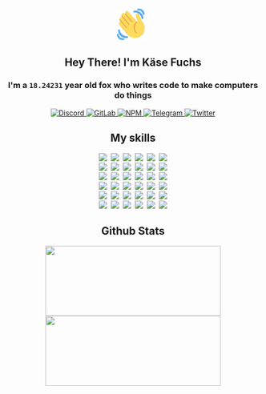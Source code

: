 <div><p align=center><img src=./resources/images/wave.gif width=64px height=64px></p><h2 align=center>Hey There! I'm Käse Fuchs</h2><h3 align=center>I'm a <code>18.24231</code> year old fox who writes code to make computers do things</h3><p align=center><a href=https://discord.com/users/507526681125322772><img alt=Discord src="https://img.shields.io/badge/Discord-5865F2?logo=discord&logoColor=white&style=flat-square#51cdc13c789f028b64d47443082a2bd7"> </a><a href=https://gitlab.com/kasefuchs><img alt=GitLab src="https://img.shields.io/badge/GitLab-330F63?logo=gitlab&logoColor=white&style=flat-square#51cdc13c789f028b64d47443082a2bd7"> </a><a href=https://npmjs.com/~kasefuchs><img alt=NPM src="https://img.shields.io/badge/NPM-CB3837?logo=npm&logoColor=white&style=flat-square#51cdc13c789f028b64d47443082a2bd7"> </a><a href=https://t.me/kasefuchs><img alt=Telegram src="https://img.shields.io/badge/Telegram-2CA5E0?logo=telegram&logoColor=white&style=flat-square#51cdc13c789f028b64d47443082a2bd7"> </a><a href=https://twitter.com/kasefuchs><img alt=Twitter src="https://img.shields.io/badge/Twitter-1DA1F2?logo=twitter&logoColor=white&style=flat-square#51cdc13c789f028b64d47443082a2bd7"></a></p><h2 align=center>My skills</h2><p align=center><a href=https://aws.amazon.com/ ><picture><source srcset="https://skillicons.dev/icons?i=aws&theme=dark#51cdc13c789f028b64d47443082a2bd7" media="(prefers-color-scheme: dark)"><source srcset="https://skillicons.dev/icons?i=aws&theme=light#51cdc13c789f028b64d47443082a2bd7" media="(prefers-color-scheme: light), (prefers-color-scheme: no-preference)"><img src="https://skillicons.dev/icons?i=aws&theme=light#51cdc13c789f028b64d47443082a2bd7"></picture></a>&nbsp;&nbsp;<a href=https://en.wikipedia.org/wiki/Bash_(Unix_shell)><picture><source srcset="https://skillicons.dev/icons?i=bash&theme=dark#51cdc13c789f028b64d47443082a2bd7" media="(prefers-color-scheme: dark)"><source srcset="https://skillicons.dev/icons?i=bash&theme=light#51cdc13c789f028b64d47443082a2bd7" media="(prefers-color-scheme: light), (prefers-color-scheme: no-preference)"><img src="https://skillicons.dev/icons?i=bash&theme=light#51cdc13c789f028b64d47443082a2bd7"></picture></a>&nbsp;&nbsp;<a href=https://discord.com/developers/docs><picture><source srcset="https://skillicons.dev/icons?i=bots&theme=dark#51cdc13c789f028b64d47443082a2bd7" media="(prefers-color-scheme: dark)"><source srcset="https://skillicons.dev/icons?i=bots&theme=light#51cdc13c789f028b64d47443082a2bd7" media="(prefers-color-scheme: light), (prefers-color-scheme: no-preference)"><img src="https://skillicons.dev/icons?i=bots&theme=light#51cdc13c789f028b64d47443082a2bd7"></picture></a>&nbsp;&nbsp;<a href=https://www.cloudflare.com/ ><picture><source srcset="https://skillicons.dev/icons?i=cloudflare&theme=dark#51cdc13c789f028b64d47443082a2bd7" media="(prefers-color-scheme: dark)"><source srcset="https://skillicons.dev/icons?i=cloudflare&theme=light#51cdc13c789f028b64d47443082a2bd7" media="(prefers-color-scheme: light), (prefers-color-scheme: no-preference)"><img src="https://skillicons.dev/icons?i=cloudflare&theme=light#51cdc13c789f028b64d47443082a2bd7"></picture></a>&nbsp;&nbsp;<a href=https://en.wikipedia.org/wiki/CSS><picture><source srcset="https://skillicons.dev/icons?i=css&theme=dark#51cdc13c789f028b64d47443082a2bd7" media="(prefers-color-scheme: dark)"><source srcset="https://skillicons.dev/icons?i=css&theme=light#51cdc13c789f028b64d47443082a2bd7" media="(prefers-color-scheme: light), (prefers-color-scheme: no-preference)"><img src="https://skillicons.dev/icons?i=css&theme=light#51cdc13c789f028b64d47443082a2bd7"></picture></a>&nbsp;&nbsp;<a href=https://www.docker.com/ ><picture><source srcset="https://skillicons.dev/icons?i=docker&theme=dark#51cdc13c789f028b64d47443082a2bd7" media="(prefers-color-scheme: dark)"><source srcset="https://skillicons.dev/icons?i=docker&theme=light#51cdc13c789f028b64d47443082a2bd7" media="(prefers-color-scheme: light), (prefers-color-scheme: no-preference)"><img src="https://skillicons.dev/icons?i=docker&theme=light#51cdc13c789f028b64d47443082a2bd7"></picture></a><br><a href=https://www.electronjs.org/ ><picture><source srcset="https://skillicons.dev/icons?i=electron&theme=dark#51cdc13c789f028b64d47443082a2bd7" media="(prefers-color-scheme: dark)"><source srcset="https://skillicons.dev/icons?i=electron&theme=light#51cdc13c789f028b64d47443082a2bd7" media="(prefers-color-scheme: light), (prefers-color-scheme: no-preference)"><img src="https://skillicons.dev/icons?i=electron&theme=light#51cdc13c789f028b64d47443082a2bd7"></picture></a>&nbsp;&nbsp;<a href=https://expressjs.com/ ><picture><source srcset="https://skillicons.dev/icons?i=express&theme=dark#51cdc13c789f028b64d47443082a2bd7" media="(prefers-color-scheme: dark)"><source srcset="https://skillicons.dev/icons?i=express&theme=light#51cdc13c789f028b64d47443082a2bd7" media="(prefers-color-scheme: light), (prefers-color-scheme: no-preference)"><img src="https://skillicons.dev/icons?i=express&theme=light#51cdc13c789f028b64d47443082a2bd7"></picture></a>&nbsp;&nbsp;<a href=https://www.figma.com/ ><picture><source srcset="https://skillicons.dev/icons?i=figma&theme=dark#51cdc13c789f028b64d47443082a2bd7" media="(prefers-color-scheme: dark)"><source srcset="https://skillicons.dev/icons?i=figma&theme=light#51cdc13c789f028b64d47443082a2bd7" media="(prefers-color-scheme: light), (prefers-color-scheme: no-preference)"><img src="https://skillicons.dev/icons?i=figma&theme=light#51cdc13c789f028b64d47443082a2bd7"></picture></a>&nbsp;&nbsp;<a href=https://firebase.google.com/ ><picture><source srcset="https://skillicons.dev/icons?i=firebase&theme=dark#51cdc13c789f028b64d47443082a2bd7" media="(prefers-color-scheme: dark)"><source srcset="https://skillicons.dev/icons?i=firebase&theme=light#51cdc13c789f028b64d47443082a2bd7" media="(prefers-color-scheme: light), (prefers-color-scheme: no-preference)"><img src="https://skillicons.dev/icons?i=firebase&theme=light#51cdc13c789f028b64d47443082a2bd7"></picture></a>&nbsp;&nbsp;<a href=https://flask.palletsprojects.com/ ><picture><source srcset="https://skillicons.dev/icons?i=flask&theme=dark#51cdc13c789f028b64d47443082a2bd7" media="(prefers-color-scheme: dark)"><source srcset="https://skillicons.dev/icons?i=flask&theme=light#51cdc13c789f028b64d47443082a2bd7" media="(prefers-color-scheme: light), (prefers-color-scheme: no-preference)"><img src="https://skillicons.dev/icons?i=flask&theme=light#51cdc13c789f028b64d47443082a2bd7"></picture></a>&nbsp;&nbsp;<a href=https://cloud.google.com/ ><picture><source srcset="https://skillicons.dev/icons?i=gcp&theme=dark#51cdc13c789f028b64d47443082a2bd7" media="(prefers-color-scheme: dark)"><source srcset="https://skillicons.dev/icons?i=gcp&theme=light#51cdc13c789f028b64d47443082a2bd7" media="(prefers-color-scheme: light), (prefers-color-scheme: no-preference)"><img src="https://skillicons.dev/icons?i=gcp&theme=light#51cdc13c789f028b64d47443082a2bd7"></picture></a><br><a href=https://git-scm.com/ ><picture><source srcset="https://skillicons.dev/icons?i=git&theme=dark#51cdc13c789f028b64d47443082a2bd7" media="(prefers-color-scheme: dark)"><source srcset="https://skillicons.dev/icons?i=git&theme=light#51cdc13c789f028b64d47443082a2bd7" media="(prefers-color-scheme: light), (prefers-color-scheme: no-preference)"><img src="https://skillicons.dev/icons?i=git&theme=light#51cdc13c789f028b64d47443082a2bd7"></picture></a>&nbsp;&nbsp;<a href=https://github.com/ ><picture><source srcset="https://skillicons.dev/icons?i=github&theme=dark#51cdc13c789f028b64d47443082a2bd7" media="(prefers-color-scheme: dark)"><source srcset="https://skillicons.dev/icons?i=github&theme=light#51cdc13c789f028b64d47443082a2bd7" media="(prefers-color-scheme: light), (prefers-color-scheme: no-preference)"><img src="https://skillicons.dev/icons?i=github&theme=light#51cdc13c789f028b64d47443082a2bd7"></picture></a>&nbsp;&nbsp;<a href=https://gitlab.com/ ><picture><source srcset="https://skillicons.dev/icons?i=gitlab&theme=dark#51cdc13c789f028b64d47443082a2bd7" media="(prefers-color-scheme: dark)"><source srcset="https://skillicons.dev/icons?i=gitlab&theme=light#51cdc13c789f028b64d47443082a2bd7" media="(prefers-color-scheme: light), (prefers-color-scheme: no-preference)"><img src="https://skillicons.dev/icons?i=gitlab&theme=light#51cdc13c789f028b64d47443082a2bd7"></picture></a>&nbsp;&nbsp;<a href=https://www.heroku.com/ ><picture><source srcset="https://skillicons.dev/icons?i=heroku&theme=dark#51cdc13c789f028b64d47443082a2bd7" media="(prefers-color-scheme: dark)"><source srcset="https://skillicons.dev/icons?i=heroku&theme=light#51cdc13c789f028b64d47443082a2bd7" media="(prefers-color-scheme: light), (prefers-color-scheme: no-preference)"><img src="https://skillicons.dev/icons?i=heroku&theme=light#51cdc13c789f028b64d47443082a2bd7"></picture></a>&nbsp;&nbsp;<a href=https://en.wikipedia.org/wiki/HTML><picture><source srcset="https://skillicons.dev/icons?i=html&theme=dark#51cdc13c789f028b64d47443082a2bd7" media="(prefers-color-scheme: dark)"><source srcset="https://skillicons.dev/icons?i=html&theme=light#51cdc13c789f028b64d47443082a2bd7" media="(prefers-color-scheme: light), (prefers-color-scheme: no-preference)"><img src="https://skillicons.dev/icons?i=html&theme=light#51cdc13c789f028b64d47443082a2bd7"></picture></a>&nbsp;&nbsp;<a href=https://en.wikipedia.org/wiki/JavaScript><picture><source srcset="https://skillicons.dev/icons?i=js&theme=dark#51cdc13c789f028b64d47443082a2bd7" media="(prefers-color-scheme: dark)"><source srcset="https://skillicons.dev/icons?i=js&theme=light#51cdc13c789f028b64d47443082a2bd7" media="(prefers-color-scheme: light), (prefers-color-scheme: no-preference)"><img src="https://skillicons.dev/icons?i=js&theme=light#51cdc13c789f028b64d47443082a2bd7"></picture></a><br><a href=https://en.wikipedia.org/wiki/Linux><picture><source srcset="https://skillicons.dev/icons?i=linux&theme=dark#51cdc13c789f028b64d47443082a2bd7" media="(prefers-color-scheme: dark)"><source srcset="https://skillicons.dev/icons?i=linux&theme=light#51cdc13c789f028b64d47443082a2bd7" media="(prefers-color-scheme: light), (prefers-color-scheme: no-preference)"><img src="https://skillicons.dev/icons?i=linux&theme=light#51cdc13c789f028b64d47443082a2bd7"></picture></a>&nbsp;&nbsp;<a href=https://mui.com/ ><picture><source srcset="https://skillicons.dev/icons?i=materialui&theme=dark#51cdc13c789f028b64d47443082a2bd7" media="(prefers-color-scheme: dark)"><source srcset="https://skillicons.dev/icons?i=materialui&theme=light#51cdc13c789f028b64d47443082a2bd7" media="(prefers-color-scheme: light), (prefers-color-scheme: no-preference)"><img src="https://skillicons.dev/icons?i=materialui&theme=light#51cdc13c789f028b64d47443082a2bd7"></picture></a>&nbsp;&nbsp;<a href=https://en.wikipedia.org/wiki/Markdown><picture><source srcset="https://skillicons.dev/icons?i=md&theme=dark#51cdc13c789f028b64d47443082a2bd7" media="(prefers-color-scheme: dark)"><source srcset="https://skillicons.dev/icons?i=md&theme=light#51cdc13c789f028b64d47443082a2bd7" media="(prefers-color-scheme: light), (prefers-color-scheme: no-preference)"><img src="https://skillicons.dev/icons?i=md&theme=light#51cdc13c789f028b64d47443082a2bd7"></picture></a>&nbsp;&nbsp;<a href=https://www.mongodb.com/ ><picture><source srcset="https://skillicons.dev/icons?i=mongodb&theme=dark#51cdc13c789f028b64d47443082a2bd7" media="(prefers-color-scheme: dark)"><source srcset="https://skillicons.dev/icons?i=mongodb&theme=light#51cdc13c789f028b64d47443082a2bd7" media="(prefers-color-scheme: light), (prefers-color-scheme: no-preference)"><img src="https://skillicons.dev/icons?i=mongodb&theme=light#51cdc13c789f028b64d47443082a2bd7"></picture></a>&nbsp;&nbsp;<a href=https://www.mysql.com/ ><picture><source srcset="https://skillicons.dev/icons?i=mysql&theme=dark#51cdc13c789f028b64d47443082a2bd7" media="(prefers-color-scheme: dark)"><source srcset="https://skillicons.dev/icons?i=mysql&theme=light#51cdc13c789f028b64d47443082a2bd7" media="(prefers-color-scheme: light), (prefers-color-scheme: no-preference)"><img src="https://skillicons.dev/icons?i=mysql&theme=light#51cdc13c789f028b64d47443082a2bd7"></picture></a>&nbsp;&nbsp;<a href=https://nextjs.org/ ><picture><source srcset="https://skillicons.dev/icons?i=nextjs&theme=dark#51cdc13c789f028b64d47443082a2bd7" media="(prefers-color-scheme: dark)"><source srcset="https://skillicons.dev/icons?i=nextjs&theme=light#51cdc13c789f028b64d47443082a2bd7" media="(prefers-color-scheme: light), (prefers-color-scheme: no-preference)"><img src="https://skillicons.dev/icons?i=nextjs&theme=light#51cdc13c789f028b64d47443082a2bd7"></picture></a><br><a href=https://nodejs.org/en/ ><picture><source srcset="https://skillicons.dev/icons?i=nodejs&theme=dark#51cdc13c789f028b64d47443082a2bd7" media="(prefers-color-scheme: dark)"><source srcset="https://skillicons.dev/icons?i=nodejs&theme=light#51cdc13c789f028b64d47443082a2bd7" media="(prefers-color-scheme: light), (prefers-color-scheme: no-preference)"><img src="https://skillicons.dev/icons?i=nodejs&theme=light#51cdc13c789f028b64d47443082a2bd7"></picture></a>&nbsp;&nbsp;<a href=https://www.postgresql.org/ ><picture><source srcset="https://skillicons.dev/icons?i=postgres&theme=dark#51cdc13c789f028b64d47443082a2bd7" media="(prefers-color-scheme: dark)"><source srcset="https://skillicons.dev/icons?i=postgres&theme=light#51cdc13c789f028b64d47443082a2bd7" media="(prefers-color-scheme: light), (prefers-color-scheme: no-preference)"><img src="https://skillicons.dev/icons?i=postgres&theme=light#51cdc13c789f028b64d47443082a2bd7"></picture></a>&nbsp;&nbsp;<a href=https://learn.microsoft.com/en-us/powershell/ ><picture><source srcset="https://skillicons.dev/icons?i=powershell&theme=dark#51cdc13c789f028b64d47443082a2bd7" media="(prefers-color-scheme: dark)"><source srcset="https://skillicons.dev/icons?i=powershell&theme=light#51cdc13c789f028b64d47443082a2bd7" media="(prefers-color-scheme: light), (prefers-color-scheme: no-preference)"><img src="https://skillicons.dev/icons?i=powershell&theme=light#51cdc13c789f028b64d47443082a2bd7"></picture></a>&nbsp;&nbsp;<a href=https://www.python.org/ ><picture><source srcset="https://skillicons.dev/icons?i=py&theme=dark#51cdc13c789f028b64d47443082a2bd7" media="(prefers-color-scheme: dark)"><source srcset="https://skillicons.dev/icons?i=py&theme=light#51cdc13c789f028b64d47443082a2bd7" media="(prefers-color-scheme: light), (prefers-color-scheme: no-preference)"><img src="https://skillicons.dev/icons?i=py&theme=light#51cdc13c789f028b64d47443082a2bd7"></picture></a>&nbsp;&nbsp;<a href=https://www.raspberrypi.org/ ><picture><source srcset="https://skillicons.dev/icons?i=raspberrypi&theme=dark#51cdc13c789f028b64d47443082a2bd7" media="(prefers-color-scheme: dark)"><source srcset="https://skillicons.dev/icons?i=raspberrypi&theme=light#51cdc13c789f028b64d47443082a2bd7" media="(prefers-color-scheme: light), (prefers-color-scheme: no-preference)"><img src="https://skillicons.dev/icons?i=raspberrypi&theme=light#51cdc13c789f028b64d47443082a2bd7"></picture></a>&nbsp;&nbsp;<a href=https://reactjs.org/ ><picture><source srcset="https://skillicons.dev/icons?i=react&theme=dark#51cdc13c789f028b64d47443082a2bd7" media="(prefers-color-scheme: dark)"><source srcset="https://skillicons.dev/icons?i=react&theme=light#51cdc13c789f028b64d47443082a2bd7" media="(prefers-color-scheme: light), (prefers-color-scheme: no-preference)"><img src="https://skillicons.dev/icons?i=react&theme=light#51cdc13c789f028b64d47443082a2bd7"></picture></a><br><a href=https://redux.js.org/ ><picture><source srcset="https://skillicons.dev/icons?i=redux&theme=dark#51cdc13c789f028b64d47443082a2bd7" media="(prefers-color-scheme: dark)"><source srcset="https://skillicons.dev/icons?i=redux&theme=light#51cdc13c789f028b64d47443082a2bd7" media="(prefers-color-scheme: light), (prefers-color-scheme: no-preference)"><img src="https://skillicons.dev/icons?i=redux&theme=light#51cdc13c789f028b64d47443082a2bd7"></picture></a>&nbsp;&nbsp;<a href=https://en.wikipedia.org/wiki/Regular_expression><picture><source srcset="https://skillicons.dev/icons?i=regex&theme=dark#51cdc13c789f028b64d47443082a2bd7" media="(prefers-color-scheme: dark)"><source srcset="https://skillicons.dev/icons?i=regex&theme=light#51cdc13c789f028b64d47443082a2bd7" media="(prefers-color-scheme: light), (prefers-color-scheme: no-preference)"><img src="https://skillicons.dev/icons?i=regex&theme=light#51cdc13c789f028b64d47443082a2bd7"></picture></a>&nbsp;&nbsp;<a href=https://en.wikipedia.org/wiki/Sass_(stylesheet_language)><picture><source srcset="https://skillicons.dev/icons?i=sass&theme=dark#51cdc13c789f028b64d47443082a2bd7" media="(prefers-color-scheme: dark)"><source srcset="https://skillicons.dev/icons?i=sass&theme=light#51cdc13c789f028b64d47443082a2bd7" media="(prefers-color-scheme: light), (prefers-color-scheme: no-preference)"><img src="https://skillicons.dev/icons?i=sass&theme=light#51cdc13c789f028b64d47443082a2bd7"></picture></a>&nbsp;&nbsp;<a href=https://www.typescriptlang.org/ ><picture><source srcset="https://skillicons.dev/icons?i=ts&theme=dark#51cdc13c789f028b64d47443082a2bd7" media="(prefers-color-scheme: dark)"><source srcset="https://skillicons.dev/icons?i=ts&theme=light#51cdc13c789f028b64d47443082a2bd7" media="(prefers-color-scheme: light), (prefers-color-scheme: no-preference)"><img src="https://skillicons.dev/icons?i=ts&theme=light#51cdc13c789f028b64d47443082a2bd7"></picture></a>&nbsp;&nbsp;<a href=https://unity.com/ ><picture><source srcset="https://skillicons.dev/icons?i=unity&theme=dark#51cdc13c789f028b64d47443082a2bd7" media="(prefers-color-scheme: dark)"><source srcset="https://skillicons.dev/icons?i=unity&theme=light#51cdc13c789f028b64d47443082a2bd7" media="(prefers-color-scheme: light), (prefers-color-scheme: no-preference)"><img src="https://skillicons.dev/icons?i=unity&theme=light#51cdc13c789f028b64d47443082a2bd7"></picture></a>&nbsp;&nbsp;<a href=https://workers.cloudflare.com/ ><picture><source srcset="https://skillicons.dev/icons?i=workers&theme=dark#51cdc13c789f028b64d47443082a2bd7" media="(prefers-color-scheme: dark)"><source srcset="https://skillicons.dev/icons?i=workers&theme=light#51cdc13c789f028b64d47443082a2bd7" media="(prefers-color-scheme: light), (prefers-color-scheme: no-preference)"><img src="https://skillicons.dev/icons?i=workers&theme=light#51cdc13c789f028b64d47443082a2bd7"></picture></a><br></p><h2 align=center>Github Stats</h2><p align=center><picture><source srcset="https://github-readme-stats-kasefuchs.vercel.app/api/?count_private=true&hide_border=true&hide_rank=true&line_height=20&hide_title=true&username=Kasefuchs&theme=dark#51cdc13c789f028b64d47443082a2bd7" media="(prefers-color-scheme: dark)"><source srcset="https://github-readme-stats-kasefuchs.vercel.app/api/?count_private=true&hide_border=true&hide_rank=true&line_height=20&hide_title=true&username=Kasefuchs&theme=light#51cdc13c789f028b64d47443082a2bd7" media="(prefers-color-scheme: light), (prefers-color-scheme: no-preference)"><img align=middle width=350 height=140 src="https://github-readme-stats-kasefuchs.vercel.app/api/?count_private=true&hide_border=true&hide_rank=true&line_height=20&hide_title=true&username=Kasefuchs&theme=light#51cdc13c789f028b64d47443082a2bd7"></picture><picture><source srcset="https://github-readme-stats-kasefuchs.vercel.app/api/top-langs/?count_private=true&hide_border=true&layout=compact&username=Kasefuchs&theme=dark#51cdc13c789f028b64d47443082a2bd7" media="(prefers-color-scheme: dark)"><source srcset="https://github-readme-stats-kasefuchs.vercel.app/api/top-langs/?count_private=true&hide_border=true&layout=compact&username=Kasefuchs&theme=light#51cdc13c789f028b64d47443082a2bd7" media="(prefers-color-scheme: light), (prefers-color-scheme: no-preference)"><img align=middle width=350 height=140 src="https://github-readme-stats-kasefuchs.vercel.app/api/top-langs/?count_private=true&hide_border=true&layout=compact&username=Kasefuchs&theme=light#51cdc13c789f028b64d47443082a2bd7"></picture></p><img src="https://hit.yhype.me/github/profile?user_id=64592097#51cdc13c789f028b64d47443082a2bd7" alt=""></div>